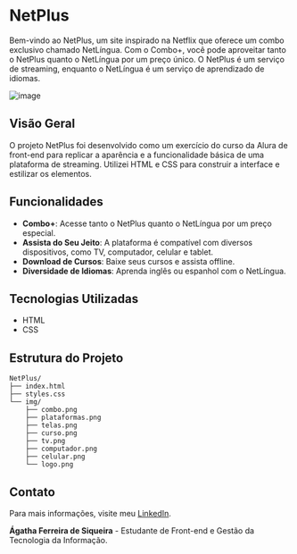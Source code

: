 # NetPlus

Bem-vindo ao NetPlus, um site inspirado na Netflix que oferece um combo exclusivo chamado NetLíngua. Com o Combo+, você pode aproveitar tanto o NetPlus quanto o NetLíngua por um preço único. O NetPlus é um serviço de streaming, enquanto o NetLíngua é um serviço de aprendizado de idiomas.

![image](https://github.com/user-attachments/assets/75830b5e-a1e1-423c-b077-3e03dc451ffb)



## Visão Geral

O projeto NetPlus foi desenvolvido como um exercício do curso da Alura de front-end para replicar a aparência e a funcionalidade básica de uma plataforma de streaming. Utilizei HTML e CSS para construir a interface e estilizar os elementos.

## Funcionalidades

- **Combo+**: Acesse tanto o NetPlus quanto o NetLíngua por um preço especial.
- **Assista do Seu Jeito**: A plataforma é compatível com diversos dispositivos, como TV, computador, celular e tablet.
- **Download de Cursos**: Baixe seus cursos e assista offline.
- **Diversidade de Idiomas**: Aprenda inglês ou espanhol com o NetLíngua.

## Tecnologias Utilizadas

- HTML
- CSS

## Estrutura do Projeto

```plaintext
NetPlus/
├── index.html
├── styles.css
└── img/
    ├── combo.png
    ├── plataformas.png
    ├── telas.png
    ├── curso.png
    ├── tv.png
    ├── computador.png
    ├── celular.png
    └── logo.png
```


## Contato

Para mais informações, visite meu [LinkedIn](https://www.linkedin.com/in/%C3%A1gatha-ferreira-de-siqueira-6993912b2/).

**Ágatha Ferreira de Siqueira** - Estudante de Front-end e Gestão da Tecnologia da Informação.
